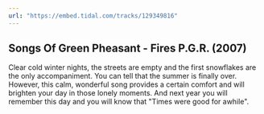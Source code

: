 ```yaml
---
url: "https://embed.tidal.com/tracks/129349816"
---
```


## Songs Of Green Pheasant - Fires P.G.R. (2007)

Clear cold winter nights, the streets are empty and the first snowflakes are
the only accompaniment. You can tell that the summer is finally over. However,
this calm, wonderful song provides a certain comfort and will brighten your day 
in those lonely moments. And next year you will remember this day and you will know
that "Times were good for awhile".
